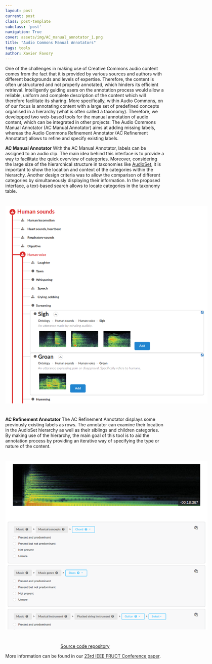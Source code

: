 ```yaml
---
layout: post
current: post
class: post-template
subclass: 'post'
navigation: True
cover: assets/img/AC_manual_annotator_1.png
title: "Audio Commons Manual Annotators"
tags: tools
author: Xavier Favory
---
```


One of the challenges in making use of Creative Commons audio content comes from the fact that it is provided by various sources and authors with different backgrounds and levels of expertise. Therefore, the content is often unstructured and not properly annotated, which hinders its efficient retrieval. Intelligently guiding users on the annotation process would allow a reliable, uniform and complete description of the content which will therefore facilitate its sharing. More specifically, within Audio Commons, on of our focus is annotating content with a large set of predefined concepts organised in a hierarchy (what is often called a taxonomy). Therefore, we developped two web-based tools for the manual annotation of audio content, which can be integrated in other projects: The Audio Commons Manual Annotator (AC  Manual  Annotator) aims at adding missing labels, whereas the Audio Commons Refinement Annotator (AC Refinement Annotator) allows to refine and specify existing labels.  

**AC Manual Annotator**
With the AC Manual Annotator, labels can be assigned to an audio clip. The main idea behind this interface is to provide a way to facilitate the quick overview of categories. Moreover, considering the large size of the hierarchical structure in taxonomies like <a href="https://research.google.com/audioset/" target="_blank">AudioSet</a>, it is important to show the location and context of the categories within the hierarchy. Another design criteria was to allow the comparison of different categories by simultaneously displaying their information. In the proposed interface, a text-based search allows to locate categories in the taxonomy table. 

<a href="/assets/img/AC_manual_annotator_1.png" target="blank"><img style="margin:auto;margin-bottom:25px;margin-top:25px;max-width:640px;" class="img-responsive" src="/assets/img/AC_manual_annotator_1.png" alt="AC Manual Annotator">
</a>


**AC Refinement Annotator**
The AC Refinement Annotator displays some previously existing labels as rows. The annotator can examine their location in the AudioSet hierarchy as well as their siblings and children categories. By making use of the hierarchy, the main goal of this tool is to aid the annotation process by providing an iterative way of specifying the type or nature of the content.

<a href="/assets/img/AC_manual_annotator_2.png" target="blank"><img style="margin:auto;margin-bottom:25px;margin-top:25px;max-width:640px;" class="img-responsive" src="/assets/img/AC_manual_annotator_2.png" alt="AC Refinement Annotator">
</a>


<p style="text-align: center;"> 
<a href="https://github.com/MTG/freesound-datasets/tree/annotation-tools-FRUCT2018" target="_blank">Source code repository</a> 
</p>

More information can be found in our [23rd IEEE FRUCT Conference paper](https://arxiv.org/abs/1811.10988).
